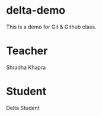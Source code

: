 # delta-demo
This is a demo for Git &amp; Github class.

# Teacher
Shradha Khapra

# Student
Delta Student

